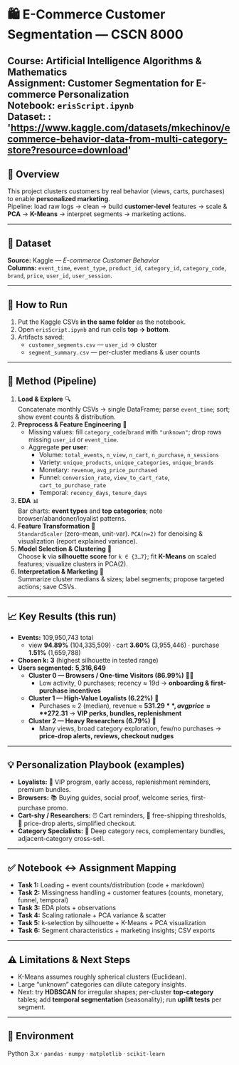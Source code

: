 # 🛍️ E-Commerce Customer Segmentation — CSCN 8000

**Course:** Artificial Intelligence Algorithms & Mathematics  
**Assignment:** Customer Segmentation for E-commerce Personalization  
**Notebook:** `erisScript.ipynb`  
**Dataset:** : 'https://www.kaggle.com/datasets/mkechinov/ecommerce-behavior-data-from-multi-category-store?resource=download'
---

## 🎯 Overview
This project clusters customers by real behavior (views, carts, purchases) to enable **personalized marketing**.  
Pipeline: load raw logs → clean → build **customer-level** features → scale & **PCA** → **K-Means** → interpret segments → marketing actions.

---

## 📂 Dataset
**Source:** Kaggle — *E-commerce Customer Behavior*  
**Columns:** `event_time`, `event_type`, `product_id`, `category_id`, `category_code`, `brand`, `price`, `user_id`, `user_session`.

---

## 🚀 How to Run
1. Put the Kaggle CSVs **in the same folder** as the notebook.  
2. Open `erisScript.ipynb` and run cells **top → bottom**.  
3. Artifacts saved:  
   - `customer_segments.csv` — `user_id` → cluster  
   - `segment_summary.csv` — per-cluster medians & user counts

---

## 🧭 Method (Pipeline)
1. **Load & Explore** 🔍  
   Concatenate monthly CSVs → single DataFrame; parse `event_time`; sort; show event counts & distribution.
2. **Preprocess & Feature Engineering** 🧹  
   - Missing values: fill `category_code`/`brand` with `"unknown"`; drop rows missing `user_id` or `event_time`.  
   - Aggregate **per user**:
     - Volume: `total_events`, `n_view`, `n_cart`, `n_purchase`, `n_sessions`  
     - Variety: `unique_products`, `unique_categories`, `unique_brands`  
     - Monetary: `revenue`, `avg_price_purchased`  
     - Funnel: `conversion_rate`, `view_to_cart_rate`, `cart_to_purchase_rate`  
     - Temporal: `recency_days`, `tenure_days`
3. **EDA** 📊  
   Bar charts: **event types** and **top categories**; note browser/abandoner/loyalist patterns.
4. **Feature Transformation** 🔧  
   `StandardScaler` (zero-mean, unit-var). `PCA(n=2)` for denoising & visualization (report explained variance).
5. **Model Selection & Clustering** 🧩  
   Choose **k** via **silhouette score** for `k ∈ {3…7}`; fit **K-Means** on scaled features; visualize clusters in PCA(2).
6. **Interpretation & Marketing** 🧠  
   Summarize cluster medians & sizes; label segments; propose targeted actions; save CSVs.

---

## 📈 Key Results (this run)
- **Events:** 109,950,743 total  
  - view **94.89%** (104,335,509) · cart **3.60%** (3,955,446) · purchase **1.51%** (1,659,788)
- **Chosen k:** **3** (highest silhouette in tested range)  
- **Users segmented:** **5,316,649**
  - **Cluster 0 — Browsers / One-time Visitors (86.99%)** 🕵️‍♀️  
    - Low activity, 0 purchases; recency ≈ 19d → **onboarding & first-purchase incentives**
  - **Cluster 1 — High-Value Loyalists (6.22%)** 💎  
    - Purchases ≈ 2 (median), revenue ≈ **$531.29**, avg price ≈ **$272.31** → **VIP perks, bundles, replenishment**
  - **Cluster 2 — Heavy Researchers (6.79%)** 🔬  
    - Many views, broad category exploration, few/no purchases → **price-drop alerts, reviews, checkout nudges**

---

## 💡 Personalization Playbook (examples)
- **Loyalists:** 🎁 VIP program, early access, replenishment reminders, premium bundles.  
- **Browsers:** 📚 Buying guides, social proof, welcome series, first-purchase promo.  
- **Cart-shy / Researchers:** ⏰ Cart reminders, 🚚 free-shipping thresholds, 🧾 price-drop alerts, simplified checkout.  
- **Category Specialists:** 🧷 Deep category recs, complementary bundles, adjacent-category cross-sell.

---

## ✅ Notebook ↔ Assignment Mapping
- **Task 1:** Loading + event counts/distribution (code + markdown)  
- **Task 2:** Missingness handling + customer features (counts, monetary, funnel, temporal)  
- **Task 3:** EDA plots + observations  
- **Task 4:** Scaling rationale + PCA variance & scatter  
- **Task 5:** k-selection by silhouette + K-Means + PCA visualization  
- **Task 6:** Segment characteristics + marketing insights; CSV exports

---

## ⚠️ Limitations & Next Steps
- K-Means assumes roughly spherical clusters (Euclidean).  
- Large “unknown” categories can dilute category insights.  
- Next: try **HDBSCAN** for irregular shapes; per-cluster **top-category** tables; add **temporal segmentation** (seasonality); run **uplift tests** per segment.

---

## 🧰 Environment
Python 3.x · `pandas` · `numpy` · `matplotlib` · `scikit-learn`

